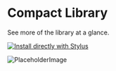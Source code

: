 
# Compact Library
 See more of the library at a glance.

[![Install directly with Stylus](https://img.shields.io/badge/Install%20directly%20with-Stylus-00adad.svg)](MY.USER.CSS)

![PlaceholderImage](https://via.placeholder.com/150)
